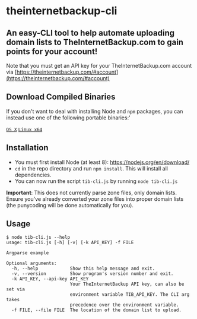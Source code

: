 # theinternetbackup-cli
## An easy-CLI tool to help automate uploading domain lists to TheInternetBackup.com to gain points for your account!

Note that you must get an API key for your TheInternetBackup.com account via [https://theinternetbackup.com/#account](https://theinternetbackup.com/#account)

## Download Compiled Binaries

If you don't want to deal with installing Node and `npm` packages, you can instead use one of the following portable binaries:'

[`OS X`](https://raw.githubusercontent.com/mandatoryprogrammer/theinternetbackup-cli/master/bin/tib-cli-linux-x64)
[`Linux x64`](//raw.githubusercontent.com/mandatoryprogrammer/theinternetbackup-cli/master/bin/tib-cli-osx-x64)

## Installation

* You must first install Node (at least 8): https://nodejs.org/en/download/
* `cd` in the repo directory and run `npm install`. This will install all dependencies.
* You can now run the script `tib-cli.js` by running `node tib-cli.js`

**Important**: This does not currently parse zone files, only domain lists. Ensure you've already converted your zone files into proper domain lists (the punycoding will be done automatically for you).

## Usage
```
$ node tib-cli.js --help
usage: tib-cli.js [-h] [-v] [-k API_KEY] -f FILE

Argparse example

Optional arguments:
  -h, --help            Show this help message and exit.
  -v, --version         Show program's version number and exit.
  -k API_KEY, --api-key API_KEY
                        Your TheInternetBackup API key, can also be set via
                        environment variable TIB_API_KEY. The CLI arg takes
                        precedence over the environment variable.
  -f FILE, --file FILE  The location of the domain list to upload.
```
